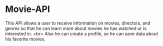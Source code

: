 # Movie-API
This API allows a user to receive information on movies, directors, and genres so that he can learn more about movies he has watched or is interested in. &lt;br> Also he can create a profile, so he can save data about his favorite movies.

